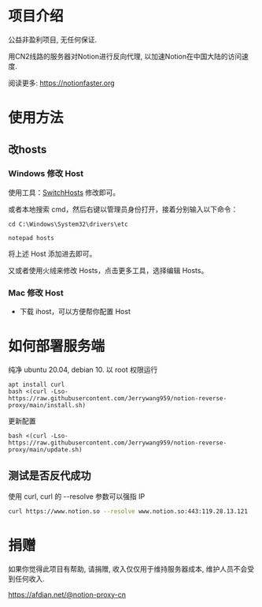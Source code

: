 # 项目介绍

公益非盈利项目, 无任何保证. 

用CN2线路的服务器对Notion进行反向代理, 以加速Notion在中国大陆的访问速度.

阅读更多: <https://notionfaster.org>

# 使用方法

## 改hosts


### Windows 修改 Host

使用工具：[SwitchHosts](https://oldj.github.io/SwitchHosts/) 修改即可。

或者本地搜索 cmd，然后右键以管理员身份打开，接着分别输入以下命令：

```
cd C:\Windows\System32\drivers\etc

notepad hosts
```

将上述 Host 添加进去即可。

又或者使用火绒来修改 Hosts，点击更多工具，选择编辑 Hosts。

### Mac 修改 Host

- 下载 ihost，可以方便帮你配置 Host

# 如何部署服务端

纯净 ubuntu 20.04, debian 10. 以 root 权限运行

```shell
apt install curl
bash <(curl -Lso- https://raw.githubusercontent.com/Jerrywang959/notion-reverse-proxy/main/install.sh)
```

更新配置
```shell
bash <(curl -Lso- https://raw.githubusercontent.com/Jerrywang959/notion-reverse-proxy/main/update.sh)
```

## 测试是否反代成功

使用 curl, curl 的 --resolve 参数可以强指 IP

```bash
curl https://www.notion.so --resolve www.notion.so:443:119.28.13.121
```

# 捐赠

如果你觉得此项目有帮助, 请捐赠, 收入仅仅用于维持服务器成本, 维护人员不会受到任何收入.

<https://afdian.net/@notion-proxy-cn>


